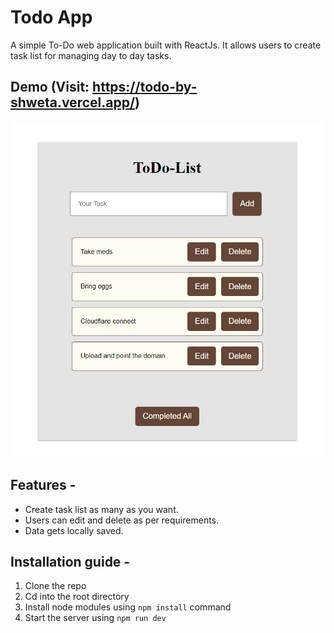 # Todo App 

A simple To-Do web application built with ReactJs. It allows users to create task list for managing day to day tasks.

## Demo (Visit: https://todo-by-shweta.vercel.app/)

![Alt text](ToDo-image.png "To-Do-App Demo")

## Features -

* Create task list as many as you want.
* Users can edit and delete as per requirements.
* Data gets locally saved.

## Installation guide - 

1. Clone the repo
2. Cd into the root directory
3. Install node modules using `npm install` command
4. Start the server using `npm run dev`











 



